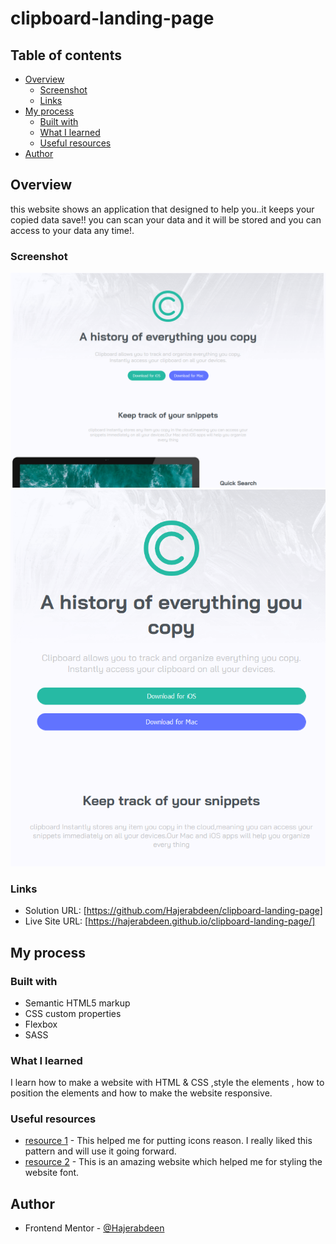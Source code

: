 # clipboard-landing-page

## Table of contents

- [Overview](#overview)
  - [Screenshot](#screenshot)
  - [Links](#links)
- [My process](#my-process)
  - [Built with](#built-with)
  - [What I learned](#what-i-learned)
  - [Useful resources](#useful-resources)
- [Author](#author)


## Overview
this website shows an application that designed to help you..it keeps your copied data save!!
you can scan your data and it will be stored  and you can access to your data  any time!.

### Screenshot

![](./screenshots/desktop.PNG)
![](./screenshots/mobile.PNG)

### Links

- Solution URL: [https://github.com/Hajerabdeen/clipboard-landing-page]
- Live Site URL: [https://hajerabdeen.github.io/clipboard-landing-page/]


## My process

### Built with

- Semantic HTML5 markup
- CSS custom properties
- Flexbox
- SASS

### What I learned

I learn how to make a website with HTML & CSS ,style the elements , how to position the elements and how to make the website responsive. 


### Useful resources

- [resource 1](https://fontawesome.com) - This helped me for putting icons reason. I really liked this pattern and will use it going forward.
- [resource 2](https://fonts.google.com/specimen/Bai+Jamjuree) - This is an amazing website which helped me for styling the website font.

## Author
- Frontend Mentor - [@Hajerabdeen](https://www.frontendmentor.io/profile/Hajerabdeen)


